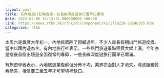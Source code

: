 ```yaml
---
layout: post
title: 有內地旅行社稱春節一些長線深度遊旅行團早已爆滿
date: 2024-02-05 13:13:31.000000000 +08:00
link: https://news.rthk.hk/rthk/ch/component/k2/1739228-20240205.htm
categories: rthk
---
```


本周六是農曆大年初一，內地民眾除了回鄉過年，不少人趁長假期出門旅遊度歲，當中以國內遊為主。有內地旅行社表示，一些熱門旅遊景點團費大幅上漲，今年亦是疫後首個出境遊全面復常的春節，一些長線深度遊旅行團早已爆滿。

有旅遊學者表示，內地旅遊業復蘇但分佈不均，業界亦面對人才流失，導致服務質素參差，相信要三至五年才可望填補缺口。
